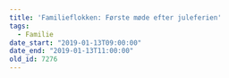 ```yaml
---
title: 'Familieflokken: Første møde efter juleferien'
tags:
  - Familie
date_start: "2019-01-13T09:00:00"
date_end: "2019-01-13T11:00:00"
old_id: 7276
---
```


